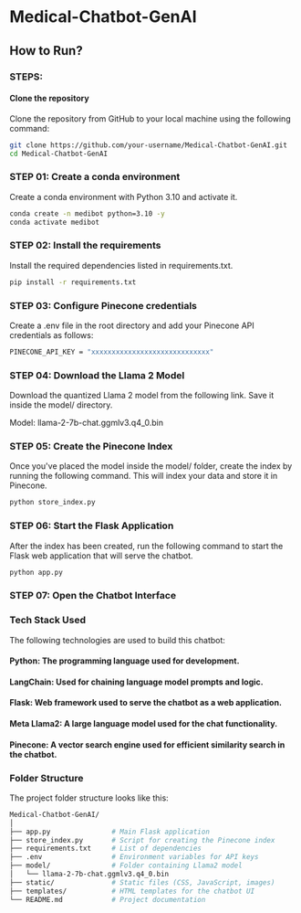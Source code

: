 # Medical-Chatbot-GenAI

## How to Run?

### STEPS:

#### Clone the repository
Clone the repository from GitHub to your local machine using the following command:

```bash
git clone https://github.com/your-username/Medical-Chatbot-GenAI.git
cd Medical-Chatbot-GenAI
```
### STEP 01: Create a conda environment
Create a conda environment with Python 3.10 and activate it.

```bash
conda create -n medibot python=3.10 -y
conda activate medibot
```

### STEP 02: Install the requirements
Install the required dependencies listed in requirements.txt.

```bash
pip install -r requirements.txt
```

### STEP 03: Configure Pinecone credentials
Create a .env file in the root directory and add your Pinecone API credentials as follows:

``` bash
PINECONE_API_KEY = "xxxxxxxxxxxxxxxxxxxxxxxxxxxxx"
```

### STEP 04: Download the Llama 2 Model
Download the quantized Llama 2 model from the following link. Save it inside the model/ directory.

Model: llama-2-7b-chat.ggmlv3.q4_0.bin


### STEP 05: Create the Pinecone Index
Once you've placed the model inside the model/ folder, create the index by running the following command. This will index your data and store it in Pinecone.

```bash
python store_index.py
```

### STEP 06: Start the Flask Application
After the index has been created, run the following command to start the Flask web application that will serve the chatbot.

```bash
python app.py
```

### STEP 07: Open the Chatbot Interface


### Tech Stack Used
The following technologies are used to build this chatbot:

#### Python: The programming language used for development.
#### LangChain: Used for chaining language model prompts and logic.
#### Flask: Web framework used to serve the chatbot as a web application.
#### Meta Llama2: A large language model used for the chat functionality.
#### Pinecone: A vector search engine used for efficient similarity search in the chatbot.

### Folder Structure
The project folder structure looks like this:

```bash
Medical-Chatbot-GenAI/
│
├── app.py               # Main Flask application
├── store_index.py       # Script for creating the Pinecone index
├── requirements.txt     # List of dependencies
├── .env                 # Environment variables for API keys
├── model/               # Folder containing Llama2 model
│   └── llama-2-7b-chat.ggmlv3.q4_0.bin
├── static/              # Static files (CSS, JavaScript, images)
├── templates/           # HTML templates for the chatbot UI
└── README.md            # Project documentation
```
